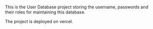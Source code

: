 This is the User Database project storing the username, passwords and their roles for maintaining this database.

The project is deployed on vercel. 
